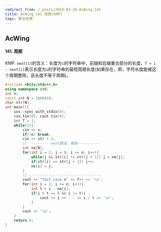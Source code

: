 ```yaml
---
redirect_from: /_posts/2024-02-20-AcWing_141
title: AcWing_141 周期(KMP)
tags: 算法竞赛
---
```


## AcWing

#### 141. 周期

KMP. `next[i]`的含义：长度为`i`的字符串中，前缀和后缀重合部分的长度。`T = i - next[i]`表示长度为`i`的字符串的最短周期长度(如果存在，即，字符长度能被这个周期整除，且长度不等于周期)。

```cpp
#include <bits/stdc++.h>
using namespace std;
int n;
const int N = 1000010;
char str[N];
int main(){
    ios::sync_with_stdio(0);
    cin.tie(0); cout.tie(0);
    int T = 1;
    while(1){
        cin >> n;
        if(!n) break;
        cin >> str + 1;
        // ----------next数组，模板----------
        int ne[N];
        for(int i = 2, j = 0; i <= n; i++){
            while(j && str[i] != str[j + 1]) j = ne[j];
            if(str[i] == str[j + 1]) j++;
            ne[i] = j;
        }
        // ---------------------------------
        cout << "Test case #" << T++ << '\n';
        for(int i = 2; i <= n; i++){
            int t = i - ne[i];
            if(i % t == 0 && i != t){
                cout << i << ' ' << i / t << '\n';
            }
        }
        cout << '\n';
    }
    return 0;
}
```
